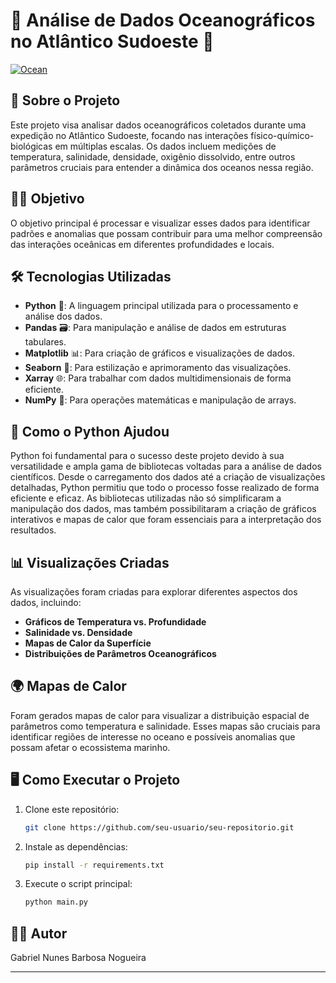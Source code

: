 # 🌊 **Análise de Dados Oceanográficos no Atlântico Sudoeste** 🐋

[![Ocean](https://media.giphy.com/media/12ffdI8DuUi2RO/giphy.gif)](https://giphy.com/gifs/summer-ocean-12ffdI8DuUi2RO)

## 📜 **Sobre o Projeto**

Este projeto visa analisar dados oceanográficos coletados durante uma expedição no Atlântico Sudoeste, focando nas interações físico-químico-biológicas em múltiplas escalas. Os dados incluem medições de temperatura, salinidade, densidade, oxigênio dissolvido, entre outros parâmetros cruciais para entender a dinâmica dos oceanos nessa região.

## 🧑‍🔬 **Objetivo**

O objetivo principal é processar e visualizar esses dados para identificar padrões e anomalias que possam contribuir para uma melhor compreensão das interações oceânicas em diferentes profundidades e locais.

## 🛠️ **Tecnologias Utilizadas**

- **Python** 🐍: A linguagem principal utilizada para o processamento e análise dos dados.
- **Pandas** 🗃️: Para manipulação e análise de dados em estruturas tabulares.
- **Matplotlib** 📊: Para criação de gráficos e visualizações de dados.
- **Seaborn** 🎨: Para estilização e aprimoramento das visualizações.
- **Xarray** 🌐: Para trabalhar com dados multidimensionais de forma eficiente.
- **NumPy** 🔢: Para operações matemáticas e manipulação de arrays.

## 🚀 **Como o Python Ajudou**

Python foi fundamental para o sucesso deste projeto devido à sua versatilidade e ampla gama de bibliotecas voltadas para a análise de dados científicos. Desde o carregamento dos dados até a criação de visualizações detalhadas, Python permitiu que todo o processo fosse realizado de forma eficiente e eficaz. As bibliotecas utilizadas não só simplificaram a manipulação dos dados, mas também possibilitaram a criação de gráficos interativos e mapas de calor que foram essenciais para a interpretação dos resultados.

## 📊 **Visualizações Criadas**

As visualizações foram criadas para explorar diferentes aspectos dos dados, incluindo:

- **Gráficos de Temperatura vs. Profundidade**
- **Salinidade vs. Densidade**
- **Mapas de Calor da Superfície**
- **Distribuições de Parâmetros Oceanográficos**



## 🌍 **Mapas de Calor**

Foram gerados mapas de calor para visualizar a distribuição espacial de parâmetros como temperatura e salinidade. Esses mapas são cruciais para identificar regiões de interesse no oceano e possíveis anomalias que possam afetar o ecossistema marinho.

## 🖥️ **Como Executar o Projeto**

1. Clone este repositório:
   ```bash
   git clone https://github.com/seu-usuario/seu-repositorio.git
   ```
2. Instale as dependências:
   ```bash
   pip install -r requirements.txt
   ```
3. Execute o script principal:
   ```bash
   python main.py
   ```

## 👨‍🏫 **Autor**

Gabriel Nunes Barbosa Nogueira

---
